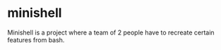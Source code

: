 # minishell

Minishell is a project where a team of 2 people have to recreate certain features from bash.
